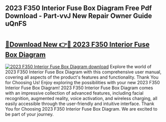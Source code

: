 ## 2023 F350 Interior Fuse Box Diagram Free Pdf Download - Part-vvJ New Repair Owner Guide uQnFS

# <h2><a href="http://dfmzm1.blite.top/?on=2023+F350+Interior+Fuse+Box+Diagram">🔗Download New 👉🔴 2023 F350 Interior Fuse Box Diagram</a></h2>

[![2023 F350 Interior Fuse Box Diagram download](https://i.imgur.com/lujVjoI.png)](http://dfmzm1.blite.top/?on=2023+F350+Interior+Fuse+Box+Diagram)
Explore the world of 2023 F350 Interior Fuse Box Diagram with this comprehensive user manual, covering all aspects of the product's features and functionality. Thank You for Choosing Us! Enjoy exploring the possibilities with your new 2023 F350 Interior Fuse Box Diagram! 2023 F350 Interior Fuse Box Diagram comes with an impressive collection of advanced features, including facial recognition, augmented reality, voice activation, and wireless charging, all easily accessible through the user-friendly and intuitive interface. Thank You for Choosing 2023 F350 Interior Fuse Box Diagram. We are excited to be part of your journey.
